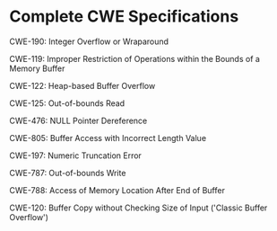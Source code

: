 

# Complete CWE Specifications

CWE-190: Integer Overflow or Wraparound

CWE-119: Improper Restriction of Operations within the Bounds of a Memory Buffer

CWE-122: Heap-based Buffer Overflow

CWE-125: Out-of-bounds Read

CWE-476: NULL Pointer Dereference

CWE-805: Buffer Access with Incorrect Length Value

CWE-197: Numeric Truncation Error

CWE-787: Out-of-bounds Write

CWE-788: Access of Memory Location After End of Buffer

CWE-120: Buffer Copy without Checking Size of Input ('Classic Buffer Overflow')